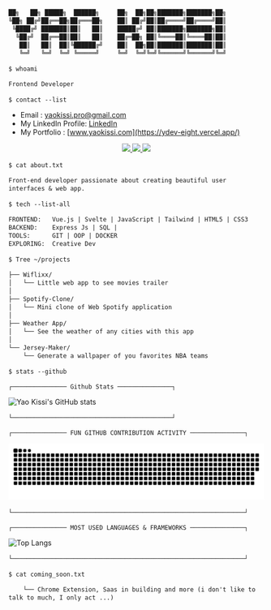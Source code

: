 ```

██╗   ██╗ █████╗  ██████╗     ██╗  ██╗██╗███████╗███████╗██╗
╚██╗ ██╔╝██╔══██╗██╔═══██╗    ██║ ██╔╝██║██╔════╝██╔════╝██║
 ╚████╔╝ ███████║██║   ██║    █████╔╝ ██║███████╗███████╗██║
  ╚██╔╝  ██╔══██║██║   ██║    ██╔═██╗ ██║╚════██║╚════██║██║
   ██║   ██║  ██║╚██████╔╝    ██║  ██╗██║███████║███████║██║
   ╚═╝   ╚═╝  ╚═╝ ╚═════╝     ╚═╝  ╚═╝╚═╝╚══════╝╚══════╝╚═╝

```                                                                                                                                                                  
                                                                                                                                                       
`$ whoami`
```
Frontend Developer
```

`$ contact --list`

- Email : [yaokissi.pro@gmail.com](mailto:yaokissi.pro@gmail.com)
- My LinkedIn Profile: [LinkedIn](https://www.linkedin.com/in/yao-kissi/)
- My Portfolio : [www.yaokissi.com](https://ydev-eight.vercel.app/)

<div align="center"> 
  <a href="mailto:yaokissi.pro@gmail.com">
    <img src="https://img.shields.io/badge/Contact me-FF0000?style=for-the-badge&logo=gmail&logoColor=white" />
  </a>
 
  <a href="https://www.linkedin.com/in/yao-kissi/" target="_blank">
    <img src="https://img.shields.io/badge/LinkedIn-0077B5?style=for-the-badge&logo=linkedin&logoColor=white" target="_blank" />
  </a>
  

  <a href="https://ydev-eight.vercel.app/" target="_blank">
     <img src="https://img.shields.io/badge/Portfolio-0C00BF?style=for-the-badge&logo=sveltdotjs&logoColor=white" target="_blank" />
  </a>
</div>


`$ cat about.txt`
```
Front-end developer passionate about creating beautiful user interfaces & web app.
```
`$ tech --list-all`
```
FRONTEND:   Vue.js | Svelte | JavaScript | Tailwind | HTML5 | CSS3 
BACKEND:    Express Js | SQL |
TOOLS:      GIT | OOP | DOCKER
EXPLORING:  Creative Dev
```
`$ Tree ~/projects`
```
├── Wiflixx/
│   └── Little web app to see movies trailer
│
├── Spotify-Clone/
│   └── Mini clone of Web Spotify application
│
├── Weather App/
│   └── See the weather of any cities with this app
│
└── Jersey-Maker/
    └── Generate a wallpaper of you favorites NBA teams
```

`$ stats --github`

```
┌─────────────── Github Stats ───────────────┐
```

![Yao Kissi's GitHub stats](https://github-readme-stats.vercel.app/api?username=yaokissi&show_icons=true&theme=dark)

```
└────────────────────────────────────────────┘
```

```
┌─────────────── FUN GITHUB CONTRIBUTION ACTIVITY ───────────────┐
```
<div>
 <img src = "assets/github-user-contribution.svg">
</div>    

```
└────────────────────────────────────────────────────────────────┘
```

```
┌─────────────── MOST USED LANGUAGES & FRAMEWORKS ───────────────┐
```

![Top Langs](https://github-readme-stats.vercel.app/api/top-langs/?username=yaokissi&layout=compact&theme=radical)

```
└────────────────────────────────────────────────────────────────┘
```

`$ cat coming_soon.txt`
```
    └── Chrome Extension, Saas in building and more (i don't like to talk to much, I only act ...)
```
